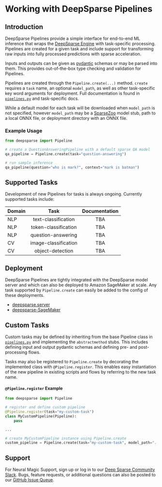 # Working with DeepSparse Pipelines

## Introduction

DeepSparse Pipelines provide a simple interface for end-to-end ML inference that wraps
the [DeepSparse Engine](https://github.com/neuralmagic/deepsparse) with task-specific
processing. Pipelines are created for a given task and include support for transforming
raw inputs into fully processed predictions with sparse acceleration.

Inputs and outputs can be given as [pydantic](https://pydantic-docs.helpmanual.io/)
schemas or may be parsed into them. This provides out-of-the-box type checking and
validation for Pipelines.

Pipelines are created through the `Pipeline.create(...)` method.  `create` requires a
`task` name, an optional `model_path`, as well as other task-specific key word arguments
for deployment.  Full documentation is found in
[`pipelines.py`](https://github.com/neuralmagic/deepsparse/blob/main/src/deepsparse/pipeline.py)
and task-specific docs.

While a default model for each task will be downloaded when `model_path` is not specified,
however `model_path` may be a [SparseZoo](https://github.com/neuralmagic/sparsezoo)
model stub, path to a local ONNX file, or deployment directory with an ONNX file.

### Example Usage

```python
from deepsparse import Pipeline

# create a QuestionAnsweringPipeline with a default sparse QA model
qa_pipeline = Pipeline.create(task="question-answering")

# run sample inference
qa_pipeline(question="who is mark?", context="mark is batman")
```

## Supported Tasks

Development of new Pipelines for tasks is always ongoing. Currently supported tasks include:

| Domain |         Task         | Documentation |
|--------|:--------------------:|:-------------:|
| NLP    | text-classification  |      TBA      |
| NLP    | token-classification |      TBA      |
| NLP    |  question-answering  |      TBA      |
| CV     | image-classification |      TBA      |
| CV     |   object-detection   |      TBA      |


## Deployment

DeepSparse Pipelines are tightly integrated with the DeepSparse model server and which
can also be deployed to Amazon SageMaker at scale. Any task supported by `Pipeline.create`
can easily be added to the config of these deployments.

* [deepsparse.server](https://github.com/neuralmagic/deepsparse/blob/main/src/deepsparse/server/README.md)
* [deepsparse-SageMaker](https://github.com/neuralmagic/deepsparse/blob/main/examples/aws-sagemaker/README.md)

## Custom Tasks

Custom tasks may be defined by inheriting from the base Pipeline class in 
[`pipelines.py`](https://github.com/neuralmagic/deepsparse/blob/main/src/deepsparse/pipeline.py)
and implementing the `abstractmethod` stubs.  This includes defining input and output
pydantic schemas and defining pre- and post-processing flows.

Tasks may also be registered to `Pipeline.create` by decorating the implemented class
with `@Pipeline.register`. This enables easy instantiation of the new pipeline in existing
scripts and flows by referring to the new task name.

#### `@Pipeline.register` Example
```python
from deepsparse import Pipeline

# register and define custom pipeline
@Pipeline.register(task="my-custom-task")
class MyCustomPipeline(Pipeline):
    pass

...

# create MyCustomPipeline instance using Pipeline.create
custom_pipeline = Pipeline.create(task="my-custom-task", model_path="...")
```

## Support

For Neural Magic Support, sign up or log in to our
[Deep Sparse Community Slack](https://join.slack.com/t/discuss-neuralmagic/shared_invite/zt-q1a1cnvo-YBoICSIw3L1dmQpjBeDurQ).
Bugs, feature requests, or additional questions can also be posted to our
[GitHub Issue Queue](https://github.com/neuralmagic/deepsparse/issues).
